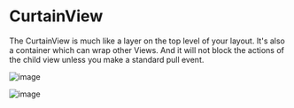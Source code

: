 CurtainView
===========

The CurtainView is much like a layer on the top level of your layout. It's also a container which can wrap other Views.
And it will not block the actions of the child view unless you make a standard pull event.

![image](https://github.com/aicaprio/CurtainView/blob/master/preview/p1.gif)   

![image](https://github.com/aicaprio/CurtainView/blob/master/preview/p2.gif)
